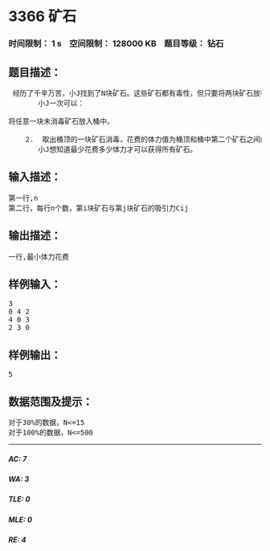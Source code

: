 # 3366 矿石   
### 时间限制： 1 s&nbsp;&nbsp;&nbsp;&nbsp;空间限制： 128000 KB&nbsp;&nbsp;&nbsp;&nbsp;题目等级： 钻石  
## 题目描述：  

<pre>
 经历了千辛万苦，小J找到了N块矿石。这些矿石都有毒性，但只要将两块矿石放在一起，再分开即可解毒。但任一两块矿石都可以互相吸引。为了降低吸引力，小J将他们放入一个直径仅能容下一块矿石，且足够高的木桶中并借此完成消毒。
       小J一次可以：

将任意一块未消毒矿石放入桶中。

    2.  取出桶顶的一块矿石消毒，花费的体力值为桶顶和桶中第二个矿石之间的吸引力。若不是所有矿石都消过毒或都未消过毒，则桶不能为空。
       小J想知道最少花费多少体力才可以获得所有矿石。
</pre>
  
  
## 输入描述：  

<pre>
第一行,n
第二行，每行n个数，第i块矿石与第j块矿石的吸引力Cij
</pre>
  
  
## 输出描述：  

<pre>
一行,最小体力花费
</pre>
  
  
## 样例输入：  

<pre>
3
0 4 2
4 0 3
2 3 0
</pre>
  
  
## 样例输出：  

<pre>
5
</pre>
  
  
## 数据范围及提示：  

<pre>
对于30%的数据，N<=15
对于100%的数据，N<=500
</pre>
  
  
***  

##### AC: 7  
##### WA: 3  
##### TLE: 0  
##### MLE: 0  
##### RE: 4  
